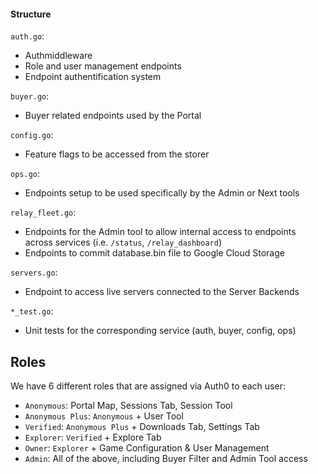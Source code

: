 #### Structure

`auth.go`:
* Authmiddleware
* Role and user management endpoints
* Endpoint authentification system

`buyer.go`:
* Buyer related endpoints used by the Portal

`config.go`:
* Feature flags to be accessed from the storer

`ops.go`:
* Endpoints setup to be used specifically by the Admin or Next tools

`relay_fleet.go`:
* Endpoints for the Admin tool to allow internal access to endpoints across services (i.e. `/status`, `/relay_dashboard`)
* Endpoints to commit database.bin file to Google Cloud Storage 

`servers.go`:
* Endpoint to access live servers connected to the Server Backends

`*_test.go`:
* Unit tests for the corresponding service (auth, buyer, config, ops)

## Roles
We have 6 different roles that are assigned via Auth0 to each user:
- `Anonymous`: Portal Map, Sessions Tab, Session Tool
- `Anonymous Plus`: `Anonymous` + User Tool
- `Verified`: `Anonymous Plus` + Downloads Tab, Settings Tab
- `Explorer`: `Verified` + Explore Tab
- `Owner`: `Explorer` + Game Configuration & User Management
- `Admin`: All of the above, including Buyer Filter and Admin Tool access

